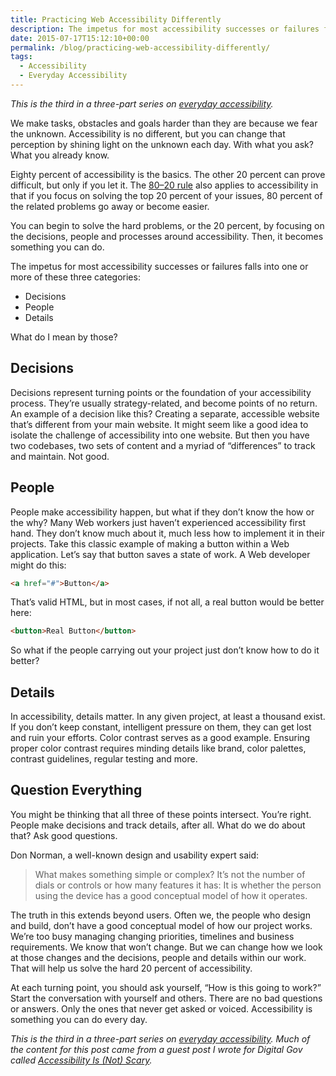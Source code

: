 ```yaml
---
title: Practicing Web Accessibility Differently
description: The impetus for most accessibility successes or failures falls into one or more of these three categories.
date: 2015-07-17T15:12:10+00:00
permalink: /blog/practicing-web-accessibility-differently/
tags:
  - Accessibility
  - Everyday Accessibility
---
```


_This is the third in a three-part series on [everyday accessibility](/tag/everyday-accessibility)._

We make tasks, obstacles and goals harder than they are because we fear the unknown. Accessibility is no different, but you can change that perception by shining light on the unknown each day. With what you ask? What you already know.

Eighty percent of accessibility is the basics. The other 20 percent can prove difficult, but only if you let it. The [80–20 rule](https://en.wikipedia.org/wiki/Pareto_principle) also applies to accessibility in that if you focus on solving the top 20 percent of your issues, 80 percent of the related problems go away or become easier.

You can begin to solve the hard problems, or the 20 percent, by focusing on the decisions, people and processes around accessibility. Then, it becomes something you can do.

The impetus for most accessibility successes or failures falls into one or more of these three categories:

  * Decisions
  * People
  * Details

What do I mean by those?

## Decisions

Decisions represent turning points or the foundation of your accessibility process. They’re usually strategy-related, and become points of no return. An example of a decision like this? Creating a separate, accessible website that’s different from your main website. It might seem like a good idea to isolate the challenge of accessibility into one website. But then you have two codebases, two sets of content and a myriad of “differences” to track and maintain. Not good.

## People

People make accessibility happen, but what if they don’t know the how or the why? Many Web workers just haven’t experienced accessibility first hand. They don’t know much about it, much less how to implement it in their projects. Take this classic example of making a button within a Web application. Let’s say that button saves a state of work. A Web developer might do this:

```html
<a href="#">Button</a>
```

That’s valid HTML, but in most cases, if not all, a real button would be better here:

```html
<button>Real Button</button>
```

So what if the people carrying out your project just don’t know how to do it better?

## Details

In accessibility, details matter. In any given project, at least a thousand exist. If you don’t keep constant, intelligent pressure on them, they can get lost and ruin your efforts. Color contrast serves as a good example. Ensuring proper color contrast requires minding details like brand, color palettes, contrast guidelines, regular testing and more.

## Question Everything

You might be thinking that all three of these points intersect. You’re right. People make decisions and track details, after all. What do we do about that? Ask good questions.

Don Norman, a well-known design and usability expert said:

> What makes something simple or complex? It’s not the number of dials or controls or how many features it has: It is whether the person using the device has a good conceptual model of how it operates.

The truth in this extends beyond users. Often we, the people who design and build, don’t have a good conceptual model of how our project works. We’re too busy managing changing priorities, timelines and business requirements. We know that won’t change. But we can change how we look at those changes and the decisions, people and details within our work. That will help us solve the hard 20 percent of accessibility.

At each turning point, you should ask yourself, “How is this going to work?” Start the conversation with yourself and others. There are no bad questions or answers. Only the ones that never get asked or voiced. Accessibility is something you can do every day.

_This is the third in a three-part series on [everyday accessibility](/tag/everyday-accessibility). Much of the content for this post came from a guest post I wrote for Digital Gov called [Accessibility Is (Not) Scary](http://www.digitalgov.gov/2015/02/20/accessibility-is-not-scary-2/)._
